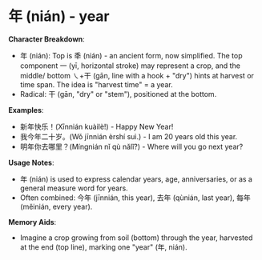 # **年 (nián) - year**

**Character Breakdown**:  
- 年 (nián): Top is 秊 (nián) - an ancient form, now simplified. The top component 一 (yī, horizontal stroke) may represent a crop, and the middle/ bottom ㇏+干 (gān, line with a hook + "dry") hints at harvest or time span. The idea is "harvest time" = a year.  
- Radical: 干 (gān, "dry" or "stem"), positioned at the bottom.

**Examples**:  
- 新年快乐！(Xīnnián kuàilè!) - Happy New Year!  
- 我今年二十岁。(Wǒ jīnnián èrshí suì.) - I am 20 years old this year.  
- 明年你去哪里？(Míngnián nǐ qù nǎlǐ?) - Where will you go next year?

**Usage Notes**:  
- 年 (nián) is used to express calendar years, age, anniversaries, or as a general measure word for years.  
- Often combined: 今年 (jīnnián, this year), 去年 (qùnián, last year), 每年 (měinián, every year).

**Memory Aids**:  
- Imagine a crop growing from soil (bottom) through the year, harvested at the end (top line), marking one "year" (年, nián).
